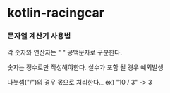 # kotlin-racingcar

### 문자열 계산기 사용법

각 숫자와 연산자는 " " 공백문자로 구분한다.

숫자는 정수로만 작성해야한다. 실수가 포함 될 경우 예외발생

나눗셈("/")의 경우 몫으로 처리한다._ ex) "10 / 3" -> 3